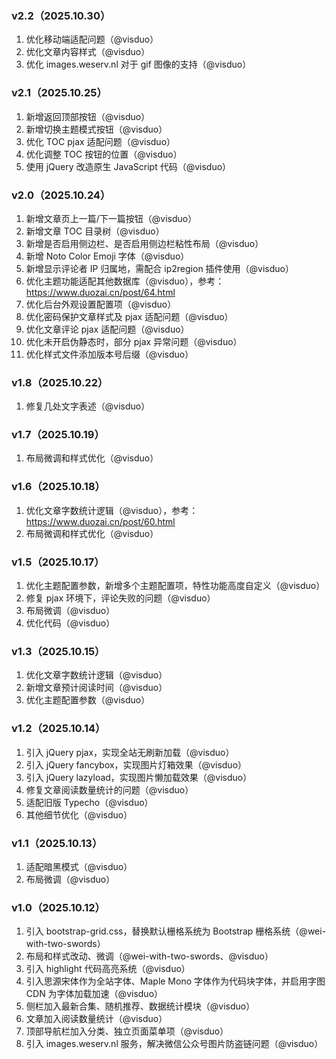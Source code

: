 ### v2.2（2025.10.30）

1. 优化移动端适配问题（@visduo）
2. 优化文章内容样式（@visduo）
3. 优化 images.weserv.nl 对于 gif 图像的支持（@visduo）

### v2.1（2025.10.25）

1. 新增返回顶部按钮（@visduo）
2. 新增切换主题模式按钮（@visduo）
3. 优化 TOC pjax 适配问题（@visduo）
4. 优化调整 TOC 按钮的位置（@visduo）
5. 使用 jQuery 改造原生 JavaScript 代码（@visduo）

### v2.0（2025.10.24）

1. 新增文章页上一篇/下一篇按钮（@visduo）
2. 新增文章 TOC 目录树（@visduo）
3. 新增是否启用侧边栏、是否启用侧边栏粘性布局（@visduo）
4. 新增 Noto Color Emoji 字体（@visduo）
5. 新增显示评论者 IP 归属地，需配合 ip2region 插件使用（@visduo）
6. 优化主题功能适配其他数据库（@visduo），参考：https://www.duozai.cn/post/64.html
7. 优化后台外观设置配置项（@visduo）
8. 优化密码保护文章样式及 pjax 适配问题（@visduo）
9. 优化文章评论 pjax 适配问题（@visduo）
10. 优化未开启伪静态时，部分 pjax 异常问题（@visduo）
11. 优化样式文件添加版本号后缀（@visduo）

### v1.8（2025.10.22）

1. 修复几处文字表述（@visduo）

### v1.7（2025.10.19）

1. 布局微调和样式优化（@visduo）

### v1.6（2025.10.18）

1. 优化文章字数统计逻辑（@visduo），参考：https://www.duozai.cn/post/60.html
2. 布局微调和样式优化（@visduo）

### v1.5（2025.10.17）

1. 优化主题配置参数，新增多个主题配置项，特性功能高度自定义（@visduo）
2. 修复 pjax 环境下，评论失败的问题（@visduo）
3. 布局微调（@visduo）
4. 优化代码（@visduo）

### v1.3（2025.10.15）

1. 优化文章字数统计逻辑（@visduo）
2. 新增文章预计阅读时间（@visduo）
3. 优化主题配置参数（@visduo）

### v1.2（2025.10.14）

1. 引入 jQuery pjax，实现全站无刷新加载（@visduo）
2. 引入 jQuery fancybox，实现图片灯箱效果（@visduo）
3. 引入 jQuery lazyload，实现图片懒加载效果（@visduo）
4. 修复文章阅读数量统计的问题（@visduo）
5. 适配旧版 Typecho（@visduo）
6. 其他细节优化（@visduo）

### v1.1（2025.10.13）

1. 适配暗黑模式（@visduo）
2. 布局微调（@visduo）

### v1.0（2025.10.12）

1. 引入 bootstrap-grid.css，替换默认栅格系统为 Bootstrap 栅格系统（@wei-with-two-swords）
2. 布局和样式改动、微调（@wei-with-two-swords、@visduo）
3. 引入 highlight 代码高亮系统（@visduo）
4. 引入思源宋体作为全站字体、Maple Mono 字体作为代码块字体，并启用字图 CDN 为字体加载加速（@visduo）
5. 侧栏加入最新合集、随机推荐、数据统计模块（@visduo）
6. 文章加入阅读数量统计（@visduo）
7. 顶部导航栏加入分类、独立页面菜单项（@visduo）
8. 引入 images.weserv.nl 服务，解决微信公众号图片防盗链问题（@visduo）

